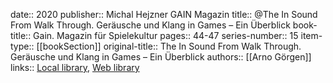 date:: 2020
publisher:: Michal Hejzner GAIN Magazin
title:: @The In Sound From Walk Through. Geräusche und Klang in Games – Ein Überblick
book-title:: Gain. Magazin für Spielekultur
pages:: 44-47
series-number:: 15
item-type:: [[bookSection]]
original-title:: The In Sound From Walk Through. Geräusche und Klang in Games – Ein Überblick
authors:: [[Arno Görgen]]
links:: [Local library](zotero://select/groups/2386895/items/F7VHIT5N), [Web library](https://www.zotero.org/groups/2386895/items/F7VHIT5N)
